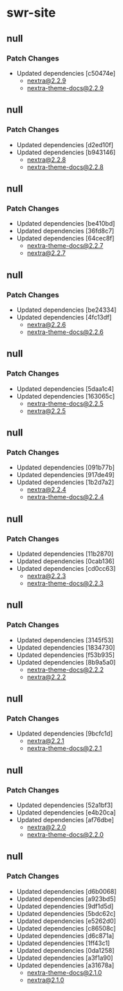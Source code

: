 # swr-site

## null

### Patch Changes

- Updated dependencies [c50474e]
  - nextra@2.2.9
  - nextra-theme-docs@2.2.9

## null

### Patch Changes

- Updated dependencies [d2ed10f]
- Updated dependencies [b943146]
  - nextra@2.2.8
  - nextra-theme-docs@2.2.8

## null

### Patch Changes

- Updated dependencies [be410bd]
- Updated dependencies [36fd8c7]
- Updated dependencies [64cec8f]
  - nextra-theme-docs@2.2.7
  - nextra@2.2.7

## null

### Patch Changes

- Updated dependencies [be24334]
- Updated dependencies [4fc13df]
  - nextra@2.2.6
  - nextra-theme-docs@2.2.6

## null

### Patch Changes

- Updated dependencies [5daa1c4]
- Updated dependencies [163065c]
  - nextra-theme-docs@2.2.5
  - nextra@2.2.5

## null

### Patch Changes

- Updated dependencies [091b77b]
- Updated dependencies [917de49]
- Updated dependencies [1b2d7a2]
  - nextra@2.2.4
  - nextra-theme-docs@2.2.4

## null

### Patch Changes

- Updated dependencies [11b2870]
- Updated dependencies [0cab136]
- Updated dependencies [cd0cc63]
  - nextra@2.2.3
  - nextra-theme-docs@2.2.3

## null

### Patch Changes

- Updated dependencies [3145f53]
- Updated dependencies [1834730]
- Updated dependencies [f53b935]
- Updated dependencies [8b9a5a0]
  - nextra-theme-docs@2.2.2
  - nextra@2.2.2

## null

### Patch Changes

- Updated dependencies [9bcfc1d]
  - nextra@2.2.1
  - nextra-theme-docs@2.2.1

## null

### Patch Changes

- Updated dependencies [52a1bf3]
- Updated dependencies [e4b20ca]
- Updated dependencies [af76dbe]
  - nextra@2.2.0
  - nextra-theme-docs@2.2.0

## null

### Patch Changes

- Updated dependencies [d6b0068]
- Updated dependencies [a923bd5]
- Updated dependencies [9df1d5d]
- Updated dependencies [5bdc62c]
- Updated dependencies [e5262d0]
- Updated dependencies [c86508c]
- Updated dependencies [d6c871a]
- Updated dependencies [1ff43c1]
- Updated dependencies [0da1258]
- Updated dependencies [a3f1a90]
- Updated dependencies [a31678a]
  - nextra-theme-docs@2.1.0
  - nextra@2.1.0
